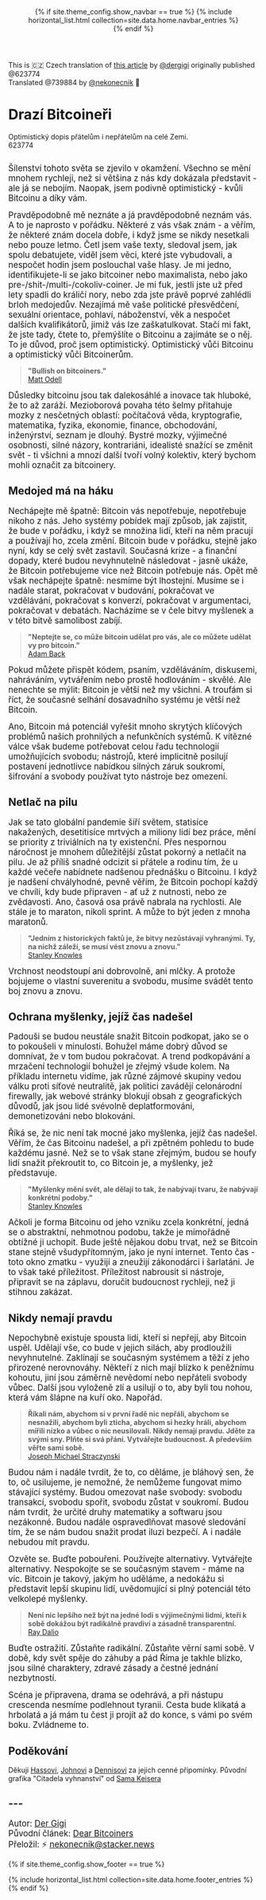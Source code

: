 <header>
{% if site.theme_config.show_navbar == true %}
  {% include horizontal_list.html collection=site.data.home.navbar_entries %}
  <div class="dashed"></div>
{% endif %}
</header>

This is 🇨🇿 Czech translation of <a href="https://dergigi.com/2020/03/31/dear-bitcoiners/">this article</a> by <a href="https://twitter.com/dergigi">@dergigi</a> originally published @623774 
<br>Translated @739884 by <a href="https://twitter.com/nekonecnik">@nekonecnik</a> 🧡

# Drazí Bitcoineři
Optimistický dopis přátelům i nepřátelům na celé Zemi.
<br>623774

<img src="./btc14-dear-bitcoiners.jpg" alt="">

<big>Šílenství tohoto světa se zjevilo v okamžení. Všechno se mění mnohem rychleji, než si většina z nás kdy dokázala představit - ale já se nebojím. Naopak, jsem podivně optimistický - kvůli Bitcoinu a díky vám.</big>

<big>Pravděpodobně mě neznáte a já pravděpodobně neznám vás. A to je naprosto v pořádku. Některé z vás však znám - a věřím, že některé znám docela dobře, i když jsme se nikdy nesetkali nebo pouze letmo. Četl jsem vaše texty, sledoval jsem, jak spolu debatujete, viděl jsem věci, které jste vybudovali, a nespočet hodin jsem poslouchal vaše hlasy. Je mi jedno, identifikujete-li se jako bitcoiner nebo maximalista, nebo jako pre-/shit-/multi-/cokoliv-coiner. Je mi fuk, jestli jste už před lety spadli do králičí nory, nebo zda jste právě poprvé zahlédli brloh medojedův. Nezajímá mě vaše politické přesvědčení, sexuální orientace, pohlaví, náboženství, věk a nespočet dalších kvalifikátorů, jimiž vás lze zaškatulkovat. Stačí mi fakt, že jste tady, čtete to, přemýšlíte o Bitcoinu a zajímáte se o něj. To je důvod, proč jsem optimistický. Optimistický vůči Bitcoinu a optimistický vůči Bitcoinerům.</big>

> <b>"Bullish on bitcoiners."</b>
> <br><a href="https://twitter.com/ODELL/status/1202843544093954048?s=20">Matt Odell</a>

<big>Důsledky bitcoinu jsou tak dalekosáhlé a inovace tak hluboké, že to až zaráží. Mezioborová povaha této šelmy přitahuje mozky z nesčetných oblastí: počítačová věda, kryptografie, matematika, fyzika, ekonomie, finance, obchodování, inženýrství, seznam je dlouhý. Bystré mozky, výjimečné osobnosti, silné názory, kontrariáni, idealisté snažící se změnit svět - ti všichni a mnozí další tvoří volný kolektiv, který bychom mohli označit za bitcoinery.</big>

## Medojed má na háku
<big>Nechápejte mě špatně: Bitcoin vás nepotřebuje, nepotřebuje nikoho z nás. Jeho systémy pobídek mají způsob, jak zajistit, že bude v pořádku, i když se množina lidí, kteří na něm pracují a používají ho, zcela změní. Bitcoin bude v pořádku, stejně jako nyní, kdy se celý svět zastavil.
Současná krize - a finanční dopady, které budou nevyhnutelně následovat - jasně ukáže, že Bitcoin potřebujeme více než Bitcoin potřebuje nás. Opět mě však nechápejte špatně: nesmíme být lhostejní. Musíme se i nadále starat, pokračovat v budování, pokračovat ve vzdělávání, pokračovat s konverzí, pokračovat v argumentaci, pokračovat v debatách. Nacházíme se v čele bitvy myšlenek a v této bitvě samolibost zabíjí.</big>

> <b>"Neptejte se, co může bitcoin udělat pro vás, ale co můžete udělat vy pro bitcoin."</b>
> <br><a href="https://twitter.com/adam3us/status/944543821307707392?s=20">Adam Back</a>

<big>Pokud můžete přispět kódem, psaním, vzděláváním, diskusemi, nahráváním, vytvářením nebo prostě hodlováním - skvělé. Ale nenechte se mýlit: Bitcoin je větší než my všichni. A troufám si říct, že současné selhání dosavadního systému je větší než Bitcoin.</big>

<big>Ano, Bitcoin má potenciál vyřešit mnoho skrytých klíčových problémů našich prohnilých a nefunkčních systémů. K vítězné válce však budeme potřebovat celou řadu technologií umožňujících svobodu; nástrojů, které implicitně posilují postavení jednotlivce nabídkou silných záruk soukromí, šifrování a svobody používat tyto nástroje bez omezení.</big>


## Netlač na pilu
<big>Jak se tato globální pandemie šíří světem, statisíce nakažených, desetitisíce mrtvých a miliony lidí bez práce, mění se priority z triviálních na ty existenční. Přes nespornou náročnost je mnohem důležitější zůstat pokorný a netlačit na pilu. Je až příliš snadné odcizit si přátele a rodinu tím, že u každé večeře nabídnete nadšenou přednášku o Bitcoinu. I když je nadšení chvályhodné, pevně věřím, že Bitcoin pochopí každý ve chvíli, kdy bude připraven - ať už z nutnosti, nebo ze zvědavosti. Ano, časová osa právě nabrala na rychlosti. Ale stále je to maraton, nikoli sprint. A může to být jeden z mnoha maratonů.</big>

> <b>"Jedním z historických faktů je, že bitvy nezůstávají vyhranými. Ty, na nichž záleží, se musí vést znovu a znovu."</b>
> <br><a href="https://en.wikiquote.org/wiki/Stanley_Knowles">Stanley Knowles</a>

<big>Vrchnost neodstoupí ani dobrovolně, ani mlčky. A protože bojujeme o vlastní suverenitu a svobodu, musíme svádět tento boj znovu a znovu.</big>

## Ochrana myšlenky, jejíž čas nadešel
<big>Padouši se budou neustále snažit Bitcoin podkopat, jako se o to pokoušeli v minulosti. Bohužel máme dobrý důvod se domnívat, že v tom budou pokračovat. A trend podkopávání a mrzačení technologií bohužel je zřejmý všude kolem. Na příkladu internetu vidíme, jak různé zájmové skupiny vedou válku proti síťové neutralitě, jak politici zavádějí celonárodní firewally, jak webové stránky blokují obsah z geografických důvodů, jak jsou lidé svévolně deplatformováni, demonetizováni nebo blokováni.</big>

<big>Říká se, že nic není tak mocné jako myšlenka, jejíž čas nadešel. Věřím, že čas Bitcoinu nadešel, a při zpětném pohledu to bude každému jasné. Než se to však stane zřejmým, budou se houfy lidí snažit překroutit to, co Bitcoin je, a myšlenky, jež představuje.</big>

> <b>"Myšlenky mění svět, ale dělají to tak, že nabývají tvaru, že nabývají konkrétní podoby."</b>
> <br><a href="https://en.wikiquote.org/wiki/Stanley_Knowles">Stanley Knowles</a>

<big>Ačkoli je forma Bitcoinu od jeho vzniku zcela konkrétní, jedná se o abstraktní, nehmotnou podobu, takže je mimořádně obtížné ji uchopit. Bude ještě nějakou dobu trvat, než se Bitcoin stane stejně všudypřítomným, jako je nyní internet. Tento čas - toto okno zmatku - využijí a zneužijí zákonodárci i šarlatáni. Je to však také příležitost. Příležitost nabrousit si nástroje, připravit se na záplavu, doručit budoucnost rychleji, než ji stihnou zakázat.</big>

## Nikdy nemají pravdu
<big>Nepochybně existuje spousta lidí, kteří si nepřejí, aby Bitcoin uspěl. Udělají vše, co bude v jejich silách, aby prodloužili nevyhnutelné. Zaklínají se současným systémem a těží z jeho přirozené nerovnováhy. Někteří z nich mají blízko k peněžnímu kohoutu, jiní jsou záměrně nevědomí nebo nepřáteli svobody vůbec. Další jsou vyloženě zlí a usilují o to, aby byli tou nohou, která vám šlápne na kuří oko. Napořád.</big>

> <b>Říkali nám, abychom si v první řadě nic nepřáli, abychom se nesnažili, abychom byli zticha, abychom si hezky hráli, abychom mířili nízko a vůbec o
> nic neusilovali. Nikdy nemají pravdu. Jděte za svými sny. Plňte si svá přání. Vytvářejte budoucnost. A především věřte sami sobě.</b>
> <br><a href="https://en.wikiquote.org/wiki/J._Michael_Straczynski">Joseph Michael Straczynski</a>

<big>Budou nám i nadále tvrdit, že to, co děláme, je bláhový sen, že to, oč usilujeme, je nemožné, že nemůžeme fungovat mimo stávající systémy. Budou omezovat naše svobody: svobodu transakcí, svobodu spořit, svobodu zůstat v soukromí. Budou nám tvrdit, že určité druhy matematiky a softwaru jsou nezákonné. Budou nadále ospravedlňovat masové sledování tím, že se nám budou snažit prodat iluzi bezpečí. A i nadále nebudou mít pravdu.</big>

<big>Ozvěte se. Buďte pobouřeni. Používejte alternativy. Vytvářejte alternativy. Nespokojte se se současným stavem - máme na víc. Bitcoin je takový, jakým ho uděláme, a nedokážu si představit lepší skupinu lidí, uvědomující si plný potenciál této velkolepé myšlenky.</big>

> <b>Není nic lepšího než být na jedné lodi s výjimečnými lidmi, kteří k sobě dokážou být radikálně pravdiví a zásadně transparentní.</b>
> <br><a href="https://www.youtube.com/watch?v=J2Qrm9UB7qY&t=154s">Ray Dalio</a>

<big>Buďte ostražití. Zůstaňte radikální. Zůstaňte věrní sami sobě. V době, kdy svět spěje do záhuby a pád Říma je takhle blízko, jsou silné charaktery, zdravé zásady a čestné jednání nezbytností.</big>

<big>Scéna je připravena, drama se odehrává, a při nástupu crescenda nesmíme podlehnout tyranii. Cesta bude klikatá a hrbolatá a já mám tu čest ji projít až do konce, s vámi po svém boku. Zvládneme to.</big>


## Poděkování
Děkuji <a href="[https://twitter.com/FriarHass">Hassovi</a>, <a href="https://twitter.com/johnkvallis">Johnovi</a> a <a href="https://twitter.com/dennisreimann">Dennisovi</a> za jejich cenné připomínky.
Původní grafika "Citadela vyhnanství" od <a href="https://samkeiser.artstation.com/projects/a3ALX">Sama Keisera</a>

## ---
<big>Autor: <a href="https://twitter.com/dergigi">Der Gigi</a>
<br>Původní článek: <a href="https://dergigi.com/2020/03/31/dear-bitcoiners/">Dear Bitcoiners</a>
<br>Přeložil: ⚡ <a href="lightning:nekonecnik@stacker.news">nekonecnik@stacker.news</a></big>

{% if site.theme_config.show_footer == true %}
  <footer>
    <div class="dashed"></div>
    {% include horizontal_list.html collection=site.data.home.footer_entries %}
  </footer>
{% endif %}

